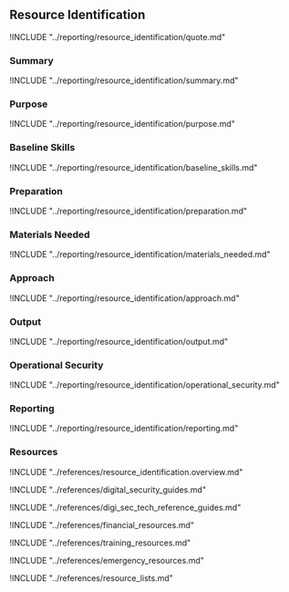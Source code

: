 ## Resource Identification

!INCLUDE "../reporting/resource_identification/quote.md"

### Summary

!INCLUDE "../reporting/resource_identification/summary.md"

### Purpose

!INCLUDE "../reporting/resource_identification/purpose.md"

### Baseline Skills

!INCLUDE "../reporting/resource_identification/baseline_skills.md"

### Preparation

!INCLUDE "../reporting/resource_identification/preparation.md"

### Materials Needed

!INCLUDE "../reporting/resource_identification/materials_needed.md"

### Approach

!INCLUDE "../reporting/resource_identification/approach.md"

### Output

!INCLUDE "../reporting/resource_identification/output.md"

### Operational Security

!INCLUDE "../reporting/resource_identification/operational_security.md"

### Reporting

!INCLUDE "../reporting/resource_identification/reporting.md"

### Resources

!INCLUDE "../references/resource_identification.overview.md"

!INCLUDE "../references/digital_security_guides.md"

!INCLUDE "../references/digi_sec_tech_reference_guides.md"

!INCLUDE "../references/financial_resources.md"

!INCLUDE "../references/training_resources.md"

!INCLUDE "../references/emergency_resources.md"

!INCLUDE "../references/resource_lists.md"
